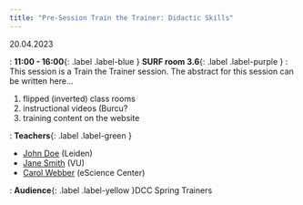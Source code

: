 ```yaml
---
title: "Pre-Session Train the Trainer: Didactic Skills"
---
```


20.04.2023

: **11:00 - 16:00**{: .label .label-blue } **SURF room 3.6**{: .label .label-purple }
: This session is a Train the Trainer session. The abstract for this session can be written here...
1. flipped (inverted) class rooms
2. instructional videos (Burcu?
3. training content on the website

: **Teachers**{: .label .label-green }
- [John Doe](#) (Leiden)
- [Jane Smith](#) (VU)
- [Carol Webber](#) (eScience Center)

: **Audience**{: .label .label-yellow }DCC Spring Trainers
